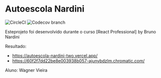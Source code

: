 # Autoescola Nardini

![CircleCI](https://img.shields.io/circleci/build/github/wagnervieira1209/autoescola-nardini)
![Codecov branch](https://img.shields.io/codecov/c/github/wagnervieira1209/autoescola-nardini/master)

Esteprojeto foi desenvolvido durante o curso [React Professional] by Bruno Nardini

Resultado:

- https://autoescola-nardini-two.vercel.app/
- https://60f2f7dd22be8e003938b057-ajunybdzlm.chromatic.com/

Aluno: Wagner Vieira

